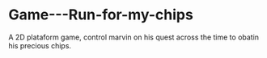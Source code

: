 # Game---Run-for-my-chips
A 2D plataform game, control marvin on his quest across the time to obatin his precious chips.
